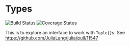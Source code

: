 # Types

[![Build Status](https://travis-ci.org/mbauman/Types.jl.svg?branch=master)](https://travis-ci.org/mbauman/Types.jl) [![Coverage Status](https://coveralls.io/repos/mbauman/Types.jl/badge.svg)](https://coveralls.io/r/mbauman/Types.jl)

This is to explore an interface to work with `Tuple{}`s.  See
https://github.com/JuliaLang/julia/pull/11547
